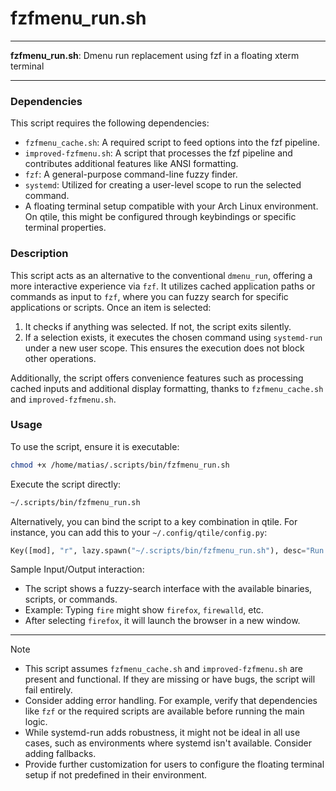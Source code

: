 # fzfmenu_run.sh

---

**fzfmenu_run.sh**: Dmenu run replacement using fzf in a floating xterm terminal

---

### Dependencies

This script requires the following dependencies:

- `fzfmenu_cache.sh`: A required script to feed options into the fzf pipeline.
- `improved-fzfmenu.sh`: A script that processes the fzf pipeline and contributes additional features like ANSI formatting.
- `fzf`: A general-purpose command-line fuzzy finder.
- `systemd`: Utilized for creating a user-level scope to run the selected command.
- A floating terminal setup compatible with your Arch Linux environment. On qtile, this might be configured through keybindings or specific terminal properties.

### Description

This script acts as an alternative to the conventional `dmenu_run`, offering a more interactive experience via `fzf`. It utilizes cached application paths or commands as input to `fzf`, where you can fuzzy search for specific applications or scripts. Once an item is selected:

1. It checks if anything was selected. If not, the script exits silently.
2. If a selection exists, it executes the chosen command using `systemd-run` under a new user scope. This ensures the execution does not block other operations.

Additionally, the script offers convenience features such as processing cached inputs and additional display formatting, thanks to `fzfmenu_cache.sh` and `improved-fzfmenu.sh`.

### Usage

To use the script, ensure it is executable:
```bash
chmod +x /home/matias/.scripts/bin/fzfmenu_run.sh
```

Execute the script directly:
```bash
~/.scripts/bin/fzfmenu_run.sh
```

Alternatively, you can bind the script to a key combination in qtile. For instance, you can add this to your `~/.config/qtile/config.py`:
```python
Key([mod], "r", lazy.spawn("~/.scripts/bin/fzfmenu_run.sh"), desc="Run fzf launcher")
```

Sample Input/Output interaction:
- The script shows a fuzzy-search interface with the available binaries, scripts, or commands.
- Example: Typing `fire` might show `firefox`, `firewalld`, etc.
- After selecting `firefox`, it will launch the browser in a new window.

---

> [!NOTE]
> - This script assumes `fzfmenu_cache.sh` and `improved-fzfmenu.sh` are present and functional. If they are missing or have bugs, the script will fail entirely.
> - Consider adding error handling. For example, verify that dependencies like `fzf` or the required scripts are available before running the main logic.
> - While systemd-run adds robustness, it might not be ideal in all use cases, such as environments where systemd isn't available. Consider adding fallbacks.
> - Provide further customization for users to configure the floating terminal setup if not predefined in their environment.